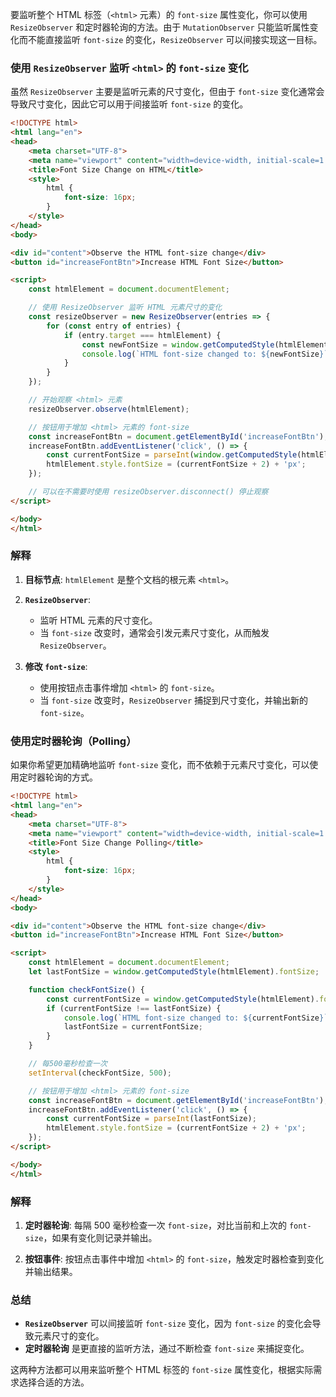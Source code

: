 要监听整个 HTML 标签（`<html>` 元素）的 `font-size` 属性变化，你可以使用 `ResizeObserver` 和定时器轮询的方法。由于 `MutationObserver` 只能监听属性变化而不能直接监听 `font-size` 的变化，`ResizeObserver` 可以间接实现这一目标。

### 使用 `ResizeObserver` 监听 `<html>` 的 `font-size` 变化

虽然 `ResizeObserver` 主要是监听元素的尺寸变化，但由于 `font-size` 变化通常会导致尺寸变化，因此它可以用于间接监听 `font-size` 的变化。

```html
<!DOCTYPE html>
<html lang="en">
<head>
    <meta charset="UTF-8">
    <meta name="viewport" content="width=device-width, initial-scale=1.0">
    <title>Font Size Change on HTML</title>
    <style>
        html {
            font-size: 16px;
        }
    </style>
</head>
<body>

<div id="content">Observe the HTML font-size change</div>
<button id="increaseFontBtn">Increase HTML Font Size</button>

<script>
    const htmlElement = document.documentElement;

    // 使用 ResizeObserver 监听 HTML 元素尺寸的变化
    const resizeObserver = new ResizeObserver(entries => {
        for (const entry of entries) {
            if (entry.target === htmlElement) {
                const newFontSize = window.getComputedStyle(htmlElement).fontSize;
                console.log(`HTML font-size changed to: ${newFontSize}`);
            }
        }
    });

    // 开始观察 <html> 元素
    resizeObserver.observe(htmlElement);

    // 按钮用于增加 <html> 元素的 font-size
    const increaseFontBtn = document.getElementById('increaseFontBtn');
    increaseFontBtn.addEventListener('click', () => {
        const currentFontSize = parseInt(window.getComputedStyle(htmlElement).fontSize);
        htmlElement.style.fontSize = (currentFontSize + 2) + 'px';
    });

    // 可以在不需要时使用 resizeObserver.disconnect() 停止观察
</script>

</body>
</html>
```

### 解释

1. **目标节点**: `htmlElement` 是整个文档的根元素 `<html>`。

2. **`ResizeObserver`**:
   - 监听 HTML 元素的尺寸变化。
   - 当 `font-size` 改变时，通常会引发元素尺寸变化，从而触发 `ResizeObserver`。

3. **修改 `font-size`**:
   - 使用按钮点击事件增加 `<html>` 的 `font-size`。
   - 当 `font-size` 改变时，`ResizeObserver` 捕捉到尺寸变化，并输出新的 `font-size`。

### 使用定时器轮询（Polling）

如果你希望更加精确地监听 `font-size` 变化，而不依赖于元素尺寸变化，可以使用定时器轮询的方式。

```html
<!DOCTYPE html>
<html lang="en">
<head>
    <meta charset="UTF-8">
    <meta name="viewport" content="width=device-width, initial-scale=1.0">
    <title>Font Size Change Polling</title>
    <style>
        html {
            font-size: 16px;
        }
    </style>
</head>
<body>

<div id="content">Observe the HTML font-size change</div>
<button id="increaseFontBtn">Increase HTML Font Size</button>

<script>
    const htmlElement = document.documentElement;
    let lastFontSize = window.getComputedStyle(htmlElement).fontSize;

    function checkFontSize() {
        const currentFontSize = window.getComputedStyle(htmlElement).fontSize;
        if (currentFontSize !== lastFontSize) {
            console.log(`HTML font-size changed to: ${currentFontSize}`);
            lastFontSize = currentFontSize;
        }
    }

    // 每500毫秒检查一次
    setInterval(checkFontSize, 500);

    // 按钮用于增加 <html> 元素的 font-size
    const increaseFontBtn = document.getElementById('increaseFontBtn');
    increaseFontBtn.addEventListener('click', () => {
        const currentFontSize = parseInt(lastFontSize);
        htmlElement.style.fontSize = (currentFontSize + 2) + 'px';
    });
</script>

</body>
</html>
```

### 解释

1. **定时器轮询**: 每隔 500 毫秒检查一次 `font-size`，对比当前和上次的 `font-size`，如果有变化则记录并输出。

2. **按钮事件**: 按钮点击事件中增加 `<html>` 的 `font-size`，触发定时器检查到变化并输出结果。

### 总结

- **`ResizeObserver`** 可以间接监听 `font-size` 变化，因为 `font-size` 的变化会导致元素尺寸的变化。
- **定时器轮询** 是更直接的监听方法，通过不断检查 `font-size` 来捕捉变化。

这两种方法都可以用来监听整个 HTML 标签的 `font-size` 属性变化，根据实际需求选择合适的方法。